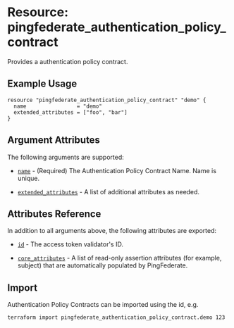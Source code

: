 # Resource: pingfederate_authentication_policy_contract

Provides a authentication policy contract.

## Example Usage
```hcl
resource "pingfederate_authentication_policy_contract" "demo" {
  name                = "demo"
  extended_attributes = ["foo", "bar"]
}
```

## Argument Attributes

The following arguments are supported:

- [`name`](#name) - (Required) The Authentication Policy Contract Name. Name is unique.

- [`extended_attributes`](#extended_attributes) - A list of additional attributes as needed.

## Attributes Reference

In addition to all arguments above, the following attributes are exported:

- [`id`](#id) - The access token validator's ID.

- [`core_attributes`](#core_attributes) - A list of read-only assertion attributes (for example, subject) that are automatically populated by PingFederate.

## Import

Authentication Policy Contracts can be imported using the id, e.g.

```
terraform import pingfederate_authentication_policy_contract.demo 123
```
